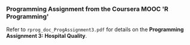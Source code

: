 ### Programming Assignment from the Coursera MOOC 'R Programming' 

Refer to `rprog_doc_ProgAssignment3.pdf` for details on the **Programming Assignment 3: Hospital Quality**.
